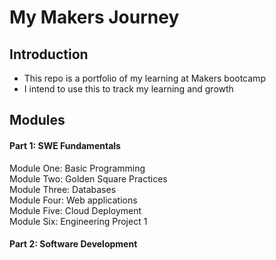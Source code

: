 # My Makers Journey

## Introduction

- This repo is a portfolio of my learning at Makers bootcamp
- I intend to use this to track my learning and growth

## Modules

#### Part 1: SWE Fundamentals
Module One: Basic Programming  
Module Two: Golden Square Practices  
Module Three: Databases  
Module Four: Web applications  
Module Five: Cloud Deployment  
Module Six: Engineering Project 1

#### Part 2: Software Development 

